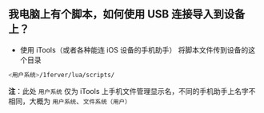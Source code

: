 ## 我电脑上有个脚本，如何使用 USB 连接导入到设备上？
- 使用 iTools（或者各种能连 iOS 设备的手机助手） 将脚本文件传到设备的这个目录


```sh
<用户系统>/1ferver/lua/scripts/
```


**注**：此处 `用户系统` 仅为 iTools 上手机文件管理显示名，不同的手机助手上名字不相同，大概为 `用户系统`、`文件系统（用户）`
